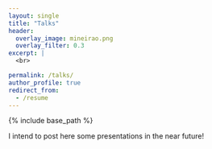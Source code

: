 ```yaml
---
layout: single
title: "Talks"
header:
  overlay_image: mineirao.png
  overlay_filter: 0.3
excerpt: |
  <br>

permalink: /talks/
author_profile: true
redirect_from:
  - /resume
---
```


{% include base_path %}

I intend to post here some presentations in the near future!